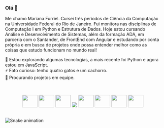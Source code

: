 ### Olá 👋
Me chamo Mariana Furriel.
Cursei três períodos de Ciência da Computação na Universidade Federal do Rio de Janeiro. Fui monitora nas disciplinas de Computação I em Python e Estrutura de Dados. Hoje estou cursando Análise e Desenvolvimento de Sistemas, além da formação ADA, em parceria com o Santander, de FrontEnd com Angular e estudando por conta própria e em busca de projetos onde possa entender melhor como as coisas que estudo funcionam no mundo real!
<!-- <div style="display:inline_block" align="">
  <img align="right" height="150" style="border-radius:50px;" src="http://38.media.tumblr.com/e548fd0ecb77e2a9c2712314fe7b902e/tumblr_ns1pf60Rmb1qk24apo1_1280.gif"> -->
 <!-- 🔭 Atualmente trabalhando num pequeno projeto do jogo MasterMind em C. <br> -->
  🌱 Estou explorando algumas tecnologias, a mais recente foi Python e agora estou em JavaScript.<br>
  ⚡ Fato curioso: tenho quatro gatos e um cachorro.<br>
  🤔 Procurando projetos em equipe.
</div>

<div style="display:inline_block" align="center"><br><br>
  <img height="40" width="50"  src="https://cdn.jsdelivr.net/gh/devicons/devicon/icons/css3/css3-original.svg" />
  <img height="40" width="50"  src="https://cdn.jsdelivr.net/gh/devicons/devicon/icons/html5/html5-original.svg" />
  <img height="40" width="50" src="https://cdn.jsdelivr.net/gh/devicons/devicon/icons/javascript/javascript-original.svg" />
  <img src="https://cdn.jsdelivr.net/gh/devicons/devicon/icons/bootstrap/bootstrap-original-wordmark.svg" />
  <img height="40" width="50" src="https://cdn.jsdelivr.net/gh/devicons/devicon/icons/c/c-original.svg"/>
  <img height="40" width="50" src="https://cdn.jsdelivr.net/gh/devicons/devicon/icons/python/python-original-wordmark.svg" />
  <img height="40" width="50" src="https://cdn.jsdelivr.net/gh/devicons/devicon/icons/java/java-original-wordmark.svg" />
  <img height="40" width="50" src="https://cdn.jsdelivr.net/gh/devicons/devicon/icons/git/git-original.svg" />
          
  <!--
  <img height="40" width="50"  src="https://cdn.jsdelivr.net/gh/devicons/devicon/icons/mysql/mysql-original-wordmark.svg" />
  <img height="40" width="50"  src="https://cdn.jsdelivr.net/gh/devicons/devicon/icons/php/php-original.svg" />-->
          

          
</div><br>
<!-- [![GitHub Streak](https://streak-stats.demolab.com?user=marianafurriel&theme=monokai&locale=pt_BR)](https://git.io/streak-stats) -->
<!--<div>
  <a href="https://github.com/MarianaFurriel">
  <img height="160em" src="https://github-readme-stats.vercel.app/api?username=MarianaFurriel&show_icons=true&theme=shades-of-purple&include_all_commits=true&count_private=true"/>
  <img height="160em" src="https://github-readme-stats.vercel.app/api/top-langs/?username=MarianaFurriel&layout=compact&langs_count=7&theme=shades-of-purple"/>
    </div>-->
  
  ![Snake animation](https://github.com/MarianaFurriel/MarianaFurriel/blob/output/github-contribution-grid-snake.svg)
